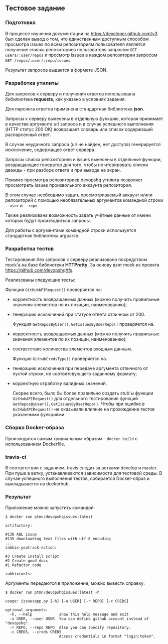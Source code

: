 ## Тестовое задание

### Подготовка

  В процессе изучения документации на https://developer.github.com/v3 был сделан вывод о том, что единственным доступным способом просмотра issues по всем репозиториям пользователя является получение списка репозиториев пользователя запросом `GET users/:user/repos` и просмотр issues в каждом репозитории запросом `GET /repos/:user/:repo/issues`.
  
  Результат запросов выдается в формате JSON.
  
### Разработка утилиты
  
  Для запросов к серверу и получения ответов использована бибилиотека **requests**, как указано в условиях задания.
  
  Для парсинга ответов применена стандартная библиотека **json**.
  
  Запросы к серверу вынесены в отдельную функцию, которая принимает в качестве аргумента uri запроса и в случае успешного выполнения (HTTP статус 200 OK) возвращает словарь или список содержащий распарсенный ответ.
  
  В случае неудачного запроса (uri не найден, нет доступа) генерируется исключение, содержащее ответ сервера.
  
  Запросы списка репозиториев и issues вынесены в отдельные функции, возвращающие генератор для того, чтобы не итерировать списки дважды - при разборе ответа и при выводе на экран.
  
  Помимо просмотра репозиториев devopshq утилита позволяет просмотреть issues произвольного аккаунта репозитория.
  
  В этом случае необходимо задать просмотриваемый аккаунт и/или репозиторий с помощью необязательных аргументов командной строки `--user` и `--repo`.
  
  Также реализована возможность задать учётные данные от имени которых будут производиться запросы. 
  
  Для работы с аргументами командной строки используется стандартная библиотека argparse.
  
### Разработка тестов
  
  Тестирования без запросов к серверу реализовано посредством mock'а на базе библиотеки **HTTPretty**.
  За основу взят mock из проекта https://github.com/devopshq/tfs.
  
  Реализованы следующие тесты:
  
  Функция `GitHubAPIRequest()` проверяется на:
- корректность возвращаемых данных (можно получить правильные значения элементов по их позиции, наименованию);
- генерацию исключений при статусе ответа отличном от 200.

  Функция `GetReposByUser()`, `GetIssuesByUserRepo()` проверяется на.
- корректность возвращаемых данных (можно получить правильные значения элементов по их позиции, наименованию);
- соответствие количества элементов входным данным.

  Функция `GithubCredsType()` проверяется на.
- генерацию исключения при передаче аргумента отличного от пустой строки, не соответсвующего заданному формату;
- корректную отработку валидных значений.

  Скорее всего, было бы более правильно создать stub'ы функции `GitHubAPIRequest()` для отдельного тестирования функций `GetReposByUser()`, `GetIssuesByUserRepo()`. Чтобы при ошибке в `GitHubAPIRequest()` не оказывали влияние на прохождение тестов указанными функциями.
  
### Сборка Docker-образа

  Производится самым тривиальным образом  - `docker build` с использованием Dockerfile.

### travis-ci

  В соответствии с заданием, travis следит за ветками develop и master. При пуше в ветку, устанавливаются зависимости для тестовой среды. В случае успешного выполнения тестов, собирается Docker-образ и выкладывается на dockerhub.
  
### Результат

Приложение можно запустить командой:

```$ docker run ptmn/devopshqissues:latest```

```
artifactory:

#138 AQL issue
#135 downloading text files with utf-8 encoding
...
zabbix-youtrack-action:

#3 Create install script
#2 Create good docs
#1 Refactor code

zabbixtools:

```

Аргументы передаются в приложение, можно вывести справку:

```$ docker run ptmn/devopshqissues:latest -h```

```
usage: issuesapp.py [-h] [-u USER] [-r REPO] [-c CREDS]

optional arguments:
  -h, --help            show this help message and exit
  -u USER, --user USER  You can define github account instead of "devopshq".
  -r REPO, --repo REPO  Also you can specify repository.
  -c CREDS, --creds CREDS
                        Access credentials in format "login:token".
```

